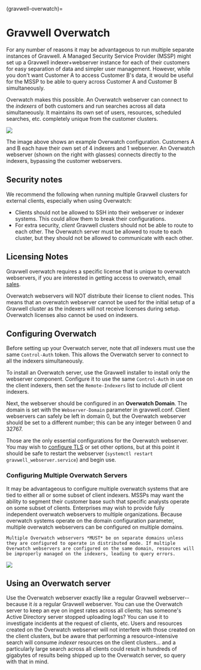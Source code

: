 (gravwell-overwatch)=
# Gravwell Overwatch

For any number of reasons it may be advantageous to run multiple separate instances of Gravwell. A Managed Security Service Provider (MSSP) might set up a Gravwell indexer+webserver instance for each of their customers for easy separation of data and simpler user management. However, while you don't want Customer A to access Customer B's data, it would be useful for the MSSP to be able to query across Customer A and Customer B simultaneously.

Overwatch makes this possible. An Overwatch webserver can connect to the *indexers* of both customers and run searches across all data simultaneously. It maintains its own set of users, resources, scheduled searches, etc. completely unique from the customer clusters.

![](overwatch.png)

The image above shows an example Overwatch configuration. Customers A and B each have their own set of 4 indexers and 1 webserver. An Overwatch webserver (shown on the right with glasses) connects directly to the indexers, bypassing the customer webservers.

## Security notes

We recommend the following when running multiple Gravwell clusters for external clients, especially when using Overwatch:

* Clients should not be allowed to SSH into their webserver or indexer systems. This could allow them to break their configurations.
* For extra security, *client* Gravwell clusters should not be able to route to each other. The Overwatch server must be allowed to route to each cluster, but they should not be allowed to communicate with each other.

## Licensing Notes

Gravwell overwatch requires a specific license that is unique to overwatch webservers, if you are interested in getting access to overwatch, email [sales](mailto:sales@gravwell.io).

Overwatch webservers will NOT distribute their license to client nodes.  This means that an overwatch webserver cannot be used for the initial setup of a Gravwell cluster as the indexers will not receive licenses during setup.  Overwatch licenses also cannot be used on indexers.

## Configuring Overwatch

Before setting up your Overwatch server, note that *all* indexers must use the same `Control-Auth` token. This allows the Overwatch server to connect to all the indexers simultaneously.

To install an Overwatch server, use the Gravwell installer to install only the webserver component. Configure it to use the same `Control-Auth` in use on the client indexers, then set the `Remote-Indexers` list to include *all* client indexers.

Next, the webserver should be configured in an **Overwatch Domain**. The domain is set with the `Webserver-Domain` parameter in gravwell.conf. Client webservers can safely be left in domain 0, but the Overwatch webserver should be set to a different number; this can be any integer between 0 and 32767.

Those are the only essential configurations for the Overwatch webserver. You may wish to [configure TLS](/configuration/certificates) or set other options, but at this point it should be safe to restart the webserver (`systemctl restart gravwell_webserver.service`) and begin use.

### Configuring Multiple Overwatch Servers

It may be advantageous to configure multiple overwatch systems that are tied to either all or some subset of client indexers.  MSSPs may want the ability to segment their customer base such that specific analysts operate on some subset of clients.  Enterprises may wish to provide fully independent overwatch webservers to multiple organizations.  Because overwatch systems operate on the domain configuration parameter, multiple overwatch webservers can be configured on multiple domains.

```{warning}
Multiple Overwatch webservers *MUST* be on separate domains unless they are configured to operate in distributed mode. If multiple Overwatch webservers are configured on the same domain, resources will be improperly managed on the indexers, leading to query errors.
```

![](OverwatchMutiple.png)

## Using an Overwatch server

Use the Overwatch webserver exactly like a regular Gravwell webserver--because it *is* a regular Gravwell webserver. You can use the Overwatch server to keep an eye on ingest rates across all clients; has someone's Active Directory server stopped uploading logs? You can use it to investigate incidents at the request of clients, etc. Users and resources created on the Overwatch webserver will not interfere with those created on the client clusters, but be aware that performing a resource-intensive search will consume *indexer* resources on the client clusters... and a particularly large search across all clients could result in hundreds of gigabytes of results being shipped up to the Overwatch server, so query with that in mind.
